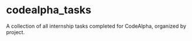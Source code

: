 # codealpha_tasks
A collection of all internship tasks completed for CodeAlpha, organized by project.
